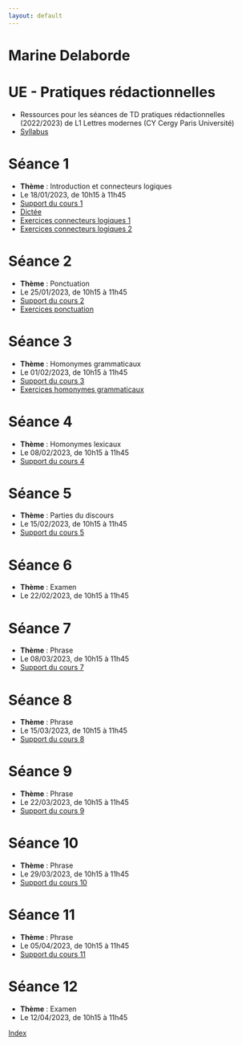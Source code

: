 ```yaml
---
layout: default
---
```


#  Marine Delaborde

# UE - Pratiques rédactionnelles
- Ressources pour les séances de TD pratiques rédactionnelles (2022/2023) de L1 Lettres modernes (CY Cergy Paris Université)
- [Syllabus](files/cours/pratiques-redactionnelles/Syllabus-PR-22-23.pdf)

# Séance 1
- **Thème** : Introduction et connecteurs logiques
- Le 18/01/2023, de 10h15 à 11h45
- [Support du cours 1](files/cours/pratiques-redactionnelles/PR1-Delaborde-2023.pdf)
- [Dictée](files/cours/pratiques-redactionnelles/dictee-croc-blanc.pdf)
- [Exercices connecteurs logiques 1](files/cours/pratiques-redactionnelles/Exercices-connecteurs1.pdf)
- [Exercices connecteurs logiques 2](files/cours/pratiques-redactionnelles/Exercices-connecteurs2.pdf)

# Séance 2
- **Thème** : Ponctuation
- Le 25/01/2023, de 10h15 à 11h45
- [Support du cours 2](files/cours/pratiques-redactionnelles/PR2-Delaborde-2023.pdf)
- [Exercices ponctuation](files/cours/pratiques-redactionnelles/Exercices-ponctuation.pdf)


# Séance 3
- **Thème** : Homonymes grammaticaux
- Le 01/02/2023, de 10h15 à 11h45
- [Support du cours 3](files/cours/pratiques-redactionnelles/PR3-Delaborde-2023.pdf)
- [Exercices homonymes grammaticaux](files/cours/pratiques-redactionnelles/Exercices_PR_homonymes1.pdf)


# Séance 4
- **Thème** : Homonymes lexicaux
- Le 08/02/2023, de 10h15 à 11h45
- [Support du cours 4](files/cours/pratiques-redactionnelles/PR4-Delaborde-2023.pdf)

# Séance 5
- **Thème** : Parties du discours
- Le 15/02/2023, de 10h15 à 11h45
- [Support du cours 5](files/cours/pratiques-redactionnelles/PR5-Delaborde-2023.pdf)

# Séance 6
- **Thème** : Examen
- Le 22/02/2023, de 10h15 à 11h45

# Séance 7
- **Thème** : Phrase
- Le 08/03/2023, de 10h15 à 11h45
- [Support du cours 7](files/cours/pratiques-redactionnelles/PR7-Delaborde-2023.pdf)

# Séance 8
- **Thème** : Phrase
- Le 15/03/2023, de 10h15 à 11h45
- [Support du cours 8](files/cours/pratiques-redactionnelles/PR8-Delaborde-2023.pdf)

# Séance 9
- **Thème** : Phrase
- Le 22/03/2023, de 10h15 à 11h45
- [Support du cours 9](files/cours/pratiques-redactionnelles/PR9-Delaborde-2023.pdf)

# Séance 10
- **Thème** : Phrase
- Le 29/03/2023, de 10h15 à 11h45
- [Support du cours 10](files/cours/pratiques-redactionnelles/PR10-Delaborde-2023.pdf)

# Séance 11
- **Thème** : Phrase
- Le 05/04/2023, de 10h15 à 11h45
- [Support du cours 11](files/cours/pratiques-redactionnelles/PR11-Delaborde-2023.pdf)

# Séance 12
- **Thème** : Examen
- Le 12/04/2023, de 10h15 à 11h45

[Index](./)